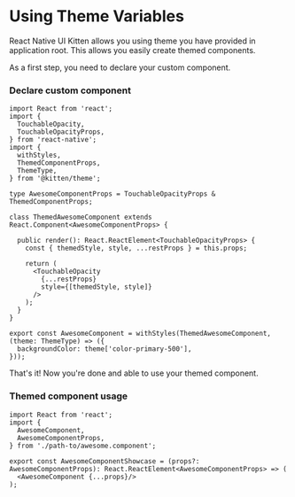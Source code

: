 # Using Theme Variables

React Native UI Kitten allows you using theme you have provided in application root. This allows you easily create themed components.

As a first step, you need to declare your custom component.

### Declare custom component

```tsx
import React from 'react';
import { 
  TouchableOpacity,
  TouchableOpacityProps,
} from 'react-native';
import {
  withStyles,
  ThemedComponentProps,
  ThemeType,
} from '@kitten/theme';

type AwesomeComponentProps = TouchableOpacityProps & ThemedComponentProps;

class ThemedAwesomeComponent extends React.Component<AwesomeComponentProps> {

  public render(): React.ReactElement<TouchableOpacityProps> {
    const { themedStyle, style, ...restProps } = this.props;
    
    return (
      <TouchableOpacity
        {...restProps}
        style={[themedStyle, style]}
      />
    );
  }
}

export const AwesomeComponent = withStyles(ThemedAwesomeComponent, (theme: ThemeType) => ({
  backgroundColor: theme['color-primary-500'],
}));
```

That's it! Now you're done and able to use your themed component.

### Themed component usage

```tsx
import React from 'react';
import { 
  AwesomeComponent,
  AwesomeComponentProps,
} from './path-to/awesome.component';

export const AwesomeComponentShowcase = (props?: AwesomeComponentProps): React.ReactElement<AwesomeComponentProps> => (
  <AwesomeComponent {...props}/>
);
```
